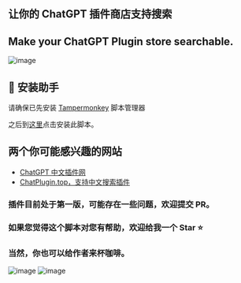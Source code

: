 ## 让你的 ChatGPT 插件商店支持搜索

## Make your ChatGPT Plugin store searchable.

![image](https://github.com/banbri/ChatGPT-Plugins-Searchable/assets/44187480/95efd073-9448-4d60-b725-a243a0223e84)

## 💽 安装助手

请确保已先安装 [Tampermonkey](https://chrome.google.com/webstore/detail/tampermonkey/dhdgffkkebhmkfjojejmpbldmpobfkfo) 脚本管理器

之后到[这里](https://greasyfork.org/zh-CN/scripts/466901)点击安装此脚本。

## 两个你可能感兴趣的网站

- [ChatGPT 中文插件网](https://chatgpt-plugins.banbri.cn/)
- [ChatPlugin.top，支持中文搜索插件](https://www.chatplugin.top/)

### 插件目前处于第一版，可能存在一些问题，欢迎提交 PR。
### 如果您觉得这个脚本对您有帮助，欢迎给我一个 Star ⭐
### 当然，你也可以给作者来杯咖啡。

![image](https://github.com/banbri/ChatGPT-Plugins-Searchable/assets/44187480/1e94da09-12d3-47b7-85f0-e056b45fed22)
![image](https://github.com/banbri/ChatGPT-Plugins-Searchable/assets/44187480/b8d9470b-6a6f-49fa-85fb-e75888547eca)
